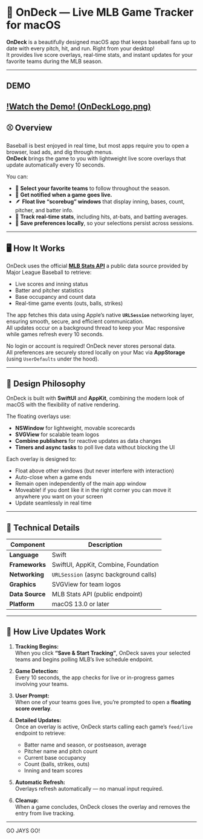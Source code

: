 # 🧢 OnDeck — Live MLB Game Tracker for macOS

**OnDeck** is a beautifully designed macOS app that keeps baseball fans up to date with every pitch, hit, and run. Right from your desktop!  
It provides live score overlays, real-time stats, and instant updates for your favorite teams during the MLB season.

---
## DEMO
[!Watch the Demo! (OnDeckLogo.png)](https://drive.google.com/file/d/1A2ZumdYbso7bBaT-2-2EIHGWRHYQ5L9h/view?usp=sharing) 
---
## ⚾️ Overview

Baseball is best enjoyed in real time, but most apps require you to open a browser, load ads, and dig through menus.  
**OnDeck** brings the game to you with lightweight live score overlays that update automatically every 10 seconds.

You can:
- 🧢 **Select your favorite teams** to follow throughout the season.  
- 🎯 **Get notified when a game goes live.**  
- 🪶 **Float live “scorebug” windows** that display inning, bases, count, pitcher, and batter info.  
- 🧮 **Track real-time stats**, including hits, at-bats, and batting averages.  
- 💾 **Save preferences locally**, so your selections persist across sessions.

---

## 🖥️ How It Works

OnDeck uses the official **[MLB Stats API](https://statsapi.mlb.com)** a public data source provided by Major League Baseball  to retrieve:
- Live scores and inning status  
- Batter and pitcher statistics  
- Base occupancy and count data  
- Real-time game events (outs, balls, strikes)

The app fetches this data using Apple’s native **`URLSession`** networking layer, ensuring smooth, secure, and efficient communication.  
All updates occur on a background thread to keep your Mac responsive while games refresh every 10 seconds.

No login or account is required! OnDeck never stores personal data.  
All preferences are securely stored locally on your Mac via **AppStorage** (using `UserDefaults` under the hood).

---

## 🎨 Design Philosophy

OnDeck is built with **SwiftUI** and **AppKit**, combining the modern look of macOS with the flexibility of native rendering.

The floating overlays use:
- **NSWindow** for lightweight, movable scorecards
- **SVGView** for scalable team logos
- **Combine publishers** for reactive updates as data changes
- **Timers and async tasks** to poll live data without blocking the UI

Each overlay is designed to:
- Float above other windows (but never interfere with interaction)
- Auto-close when a game ends
- Remain open independently of the main app window
- Moveable! if you dont like it in the right corner you can move it anywhere you want on your screen
- Update seamlessly in real time

---

## 🧠 Technical Details

| Component | Description |
|------------|-------------|
| **Language** | Swift |
| **Frameworks** | SwiftUI, AppKit, Combine, Foundation |
| **Networking** | `URLSession` (async background calls) |
| **Graphics** | SVGView for team logos |
| **Data Source** | MLB Stats API (public endpoint) |
| **Platform** | macOS 13.0 or later |

---

## 🧩 How Live Updates Work

1. **Tracking Begins:**  
   When you click **“Save & Start Tracking”**, OnDeck saves your selected teams and begins polling MLB’s live schedule endpoint.

2. **Game Detection:**  
   Every 10 seconds, the app checks for live or in-progress games involving your teams.

3. **User Prompt:**  
   When one of your teams goes live, you’re prompted to open a **floating score overlay**.

4. **Detailed Updates:**  
   Once an overlay is active, OnDeck starts calling each game’s `feed/live` endpoint to retrieve:
   - Batter name and season, or postseason, average  
   - Pitcher name and pitch count  
   - Current base occupancy  
   - Count (balls, strikes, outs)  
   - Inning and team scores  

5. **Automatic Refresh:**  
   Overlays refresh automatically — no manual input required.

6. **Cleanup:**  
   When a game concludes, OnDeck closes the overlay and removes the entry from live tracking.

---
GO JAYS GO!
